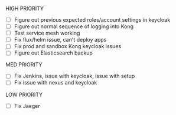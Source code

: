 HIGH PRIORITY
- [ ] Figure out previous expected roles/account settings in keycloak
- [ ] Figure out normal sequence of logging into Kong
- [ ] Test service mesh working
- [ ] Fix flux/helm issue, can't deploy apps
- [ ] Fix prod and sandbox Kong keycloak issues
- [ ] Figure out Elasticsearch backup

MED PRIORITY
- [ ] Fix Jenkins, issue with keycloak, issue with setup
- [ ] Fix issue with nexus and keycloak

LOW PRIORITY
- [ ] Fix Jaeger